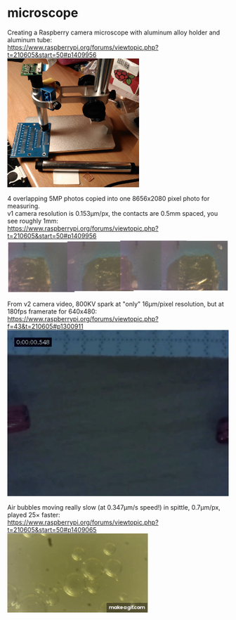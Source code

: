# microscope

Creating a Raspberry camera microscope with aluminum alloy holder and aluminum tube:  
https://www.raspberrypi.org/forums/viewtopic.php?t=210605&start=50#p1409956  
<img width=300 src="../res/microscope.10cm.png"/>

4 overlapping 5MP photos copied into one 8656x2080 pixel photo for measuring.  
v1 camera resolution is 0.153&micro;m/px, the contacts are 0.5mm spaced, you see roughly 1mm:  
https://www.raspberrypi.org/forums/viewtopic.php?t=210605&start=50#p1409956  
![5MP overlay](../res/microscope.10cm.jpg)



From v2 camera video, 800KV spark at "only" 16&micro;m/pixel resolution, but at 180fps framerate for 640x480:  
https://www.raspberrypi.org/forums/viewtopic.php?f=43&t=210605#p1300911  
![spark](../res/800KV.anim.gif)


Air bubbles moving really slow (at 0.347&micro;m/s speed!) in spittle, 0.7&micro;m/px, played 25&times; faster:  
https://www.raspberrypi.org/forums/viewtopic.php?t=210605&start=50#p1409065  
![spittle](../res/spittle_air_bubbles_movement_with_0_7_m_pixel_resolution_played_25x_faster_than_real.gif)
